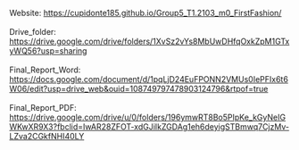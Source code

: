Website: https://cupidonte185.github.io/Group5_T1.2103_m0_FirstFashion/ <br> <br>
Drive_folder: https://drive.google.com/drive/folders/1XvSz2vYs8MbUwDHfqOxkZpM1GTxyWQ56?usp=sharing <br> <br>
Final_Report_Word: https://docs.google.com/document/d/1pqLjD24EuFPONN2VMUs0IePFIx6t6W06/edit?usp=drive_web&ouid=108749797478903124796&rtpof=true <br>  <br>
Final_Report_PDF: https://drive.google.com/drive/u/0/folders/196ymwRT8Bo5PIpKe_kGyNeIGWKwXR9X3?fbclid=IwAR28ZFOT-xdGJiIkZGDAg1eh6deyigSTBmwq7CjzMv-LZva2CGkfNHI40LY

